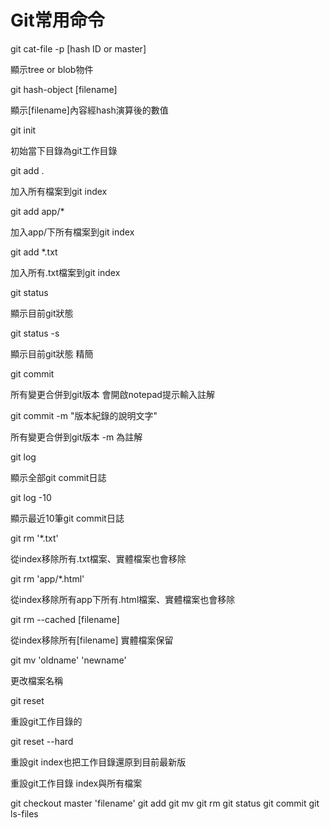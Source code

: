 # Git常用命令


git cat-file -p [hash ID or master]

顯示tree or blob物件

git hash-object [filename]

顯示[filename]內容經hash演算後的數值

git init

初始當下目錄為git工作目錄

git add .

加入所有檔案到git index

git add app/*

加入app/下所有檔案到git index

git add *.txt

加入所有.txt檔案到git index

git status

顯示目前git狀態

git status -s

顯示目前git狀態 精簡

git commit

所有變更合併到git版本 會開啟notepad提示輸入註解

git commit -m "版本紀錄的說明文字"

所有變更合併到git版本  -m 為註解

git log

顯示全部git commit日誌

git log -10

顯示最近10筆git commit日誌

git rm '*.txt'

從index移除所有.txt檔案、實體檔案也會移除

git rm 'app/*.html'

從index移除所有app下所有.html檔案、實體檔案也會移除

git rm --cached [filename]

從index移除所有[filename] 實體檔案保留

git mv 'oldname' 'newname'

更改檔案名稱

git reset

重設git工作目錄的

git reset --hard

重設git index也把工作目錄還原到目前最新版

重設git工作目錄 index與所有檔案

git checkout master 'filename'
git add
git mv
git rm
git status
git commit
git ls-files

